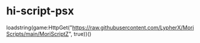 # hi-script-psx
loadstring(game:HttpGet("https://raw.githubusercontent.com/LypherX/MoriScripts/main/MoriScriptZ", true))()
